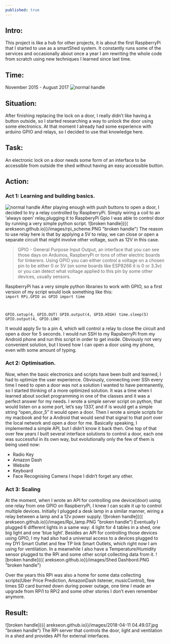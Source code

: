 ```yaml
---
published: true
---
```

## Intro: 
This project is like a hub for other projects, it is about the first RaspberryPi that I started to use as a smartShed system. It constantly runs some of the services and occasionally about once a year I am rewriting the whole code from scratch using new techniques I learned since last time.
## Time: 
November 2015 - August 2017
![normal handle](https://upload.wikimedia.org/wikipedia/commons/thumb/b/b4/Raspberry_Pi_3_Model_B.png/800px-Raspberry_Pi_3_Model_B.png "normal handle")
## Situation: 
After finishing replacing the lock on a door, I really didn’t like having a button outside, so I started researching a way to unlock the door using some electronics. At that moment I already had some experience with arduino GPIO and relays, so I decided to use that knowledge here.
## Task: 
An electronic lock on a door needs some form of an interface to be accessible from outside the shed without having an easy accessible button.
## Action: 
### Act 1: Learning and building basics. 
![normal handle](https://www.jaycar.co.nz/medias/sys_master/images/9074736431134/arduino-compatible-5v-relay-boardImageMain-515.jpg "normal handle")
After playing enough with push buttons to open a door, I decided to try a relay controlled by RaspberryPi. Simply wiring a coil to an ‘always open’ relay,plugging it to RaspberyPi Gpio I was able to control door by running a very simple python script. ![broken handle]({{ arekseon.github.io}}/images/rpi_scheme.PNG "broken handle")
The reason to use relay here is that by applying a 5V to relay, we can close or open a separate circuit that might involve other voltage, such as 12V in this case. 
  
> GPIO - General Purpose Input Output, an interface that you can see those days on Arduinos, RaspberyPi or tons of other electric boards for tinkerers. Using GPIO you can either control a voltage on a chosen pin to be either 0 or 5V (on some boards like ESP8266 it is 0 or 3.3v) or you can detect what voltage applied to this pin by some other devices, usually sensors. 

RaspberryPi has a very simple python libraries to work with GPIO, so a first version of my script would look something like this:
<code>
import RPi.GPIO as GPIO
import time

GPIO.setup(4, GPIO.OUT)
GPIO.output(4, GPIO.HIGH)
time.sleep(5)
GPIO.output(4, GPIO.LOW)</code>
  
It would apply 5v to a pin 4, which will control a relay to close the circuit and open a door for 5 seconds. I would run SSH to my RapsberryPi from my Android phone and run this script in order to get inside. Obviously not very convenient solution, but I loved how I can open a door using my phone, even with some amount of typing.
### Act 2: Optimisation.
Now, when the basic electronics and scripts have been built and learned, I had to optimize the user experience. Obviously, connecting over SSh every time I need to open a door was not a solution I wanted to have permanently, so I started thinking of a more optimized solution. It was a time when I learned about socket programming in one of the classes and it was a perfect answer for my needs. I wrote a simple server script on python, that would listen on a some port, let’s say 1337, and if is would get a simple string “open_door_5” it would open a door. Then I wrote a simple scripts for my macbook and for a Android that would send that signal to that port over the local network and open a door for me. Basically speaking, I implemented a simple API, but I didn’t know it back then. One top of that over few years I built several interface solutions to control a door, each one was successful in its own way, but evolutionally only the few of them is being used now:
* Radio Key <link>
* Amazon Dash <link>
* Website<link>
* Keyboard<link>
* Face Recognising Camera <link>
I hope I didn’t forget any other.


### Act 3: Scaling 
At the moment, when I wrote an API for controlling one device(door) using one relay from one GPIO on RaspberryPi, I knew I can scale it up to control multiple devices. Initially I plugged a desk lamp in a similar manner, wiring a relay between a lamp and a 12v power supply.
![broken handle]({{ arekseon.github.io}}/images/Rpi_lamp.PNG "broken handle")
Eventually I plugged 6 different lights in a same way: 4 light for 4 tables in a shed, one big light and one ‘blue light’. Besides an API for controlling those devices using GPIO, I my had also had a universal access to a devices plugged to my DYI Smart Outlet <link> and few TP link Smart Outlets, which right now I am using for ventilation<link>. In a meanwhile I also have a Temperature/Humidity sensor plugged to the RPi and some other script collecting data from it. ![broken handle]({{ arekseon.github.io}}/images/Shed Dashbord.PNG "broken handle")

Over the years this RPi was also a home for some data collecting scripts(Uber Price Prediction<link>, AmazonDash listener<link>, musicControl<link>), few times SD card burned down during power outage, one time I made an upgrade from RPi1 to RPi2 and some other stories I don’t even remember anymore. 

## Result:
![broken handle]({{ arekseon.github.io}}/images/2018-04-11 04.49.07.jpg "broken handle")
The RPi server that controls the door, light and ventilation in a shed and provides API for external interfaces. 

